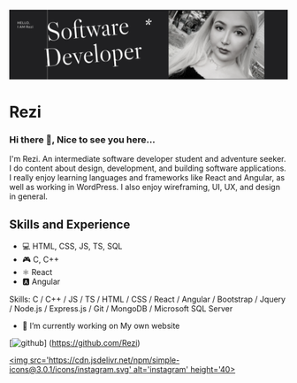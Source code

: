 ![Design and Development](https://github.com/rezi410/rezi410/blob/main/profile_image.jpeg)

# Rezi
### Hi there 👋, Nice to see you here...
I'm Rezi. An intermediate software developer student and adventure seeker. I do content about design, development, and building software applications. I really enjoy learning languages and frameworks like React and Angular, as well as working in WordPress. I also enjoy wireframing, UI, UX, and design in general.

## Skills and Experience
* 💻 HTML, CSS, JS, TS, SQL
* 🎮 C, C++
* ⚛️ React
* 🅰️ Angular

Skills: C / C++ / JS / TS / HTML / CSS / React / Angular / Bootstrap / Jquery / Node.js / Express.js / Git / MongoDB / Microsoft SQL Server

- 🔭 I’m currently working on My own website 


[<img src='https://cdn.jsdelivr.net/npm/simple-icons@3.0.1/icons/github.svg' alt='github' height='40'>]
(https://github.com/Rezi)  

[<img src='https://cdn.jsdelivr.net/npm/simple-icons@3.0.1/icons/instagram.svg' alt='instagram' height='40>](https://www.instagram.com/rezi6rezi/?hl=en)  





